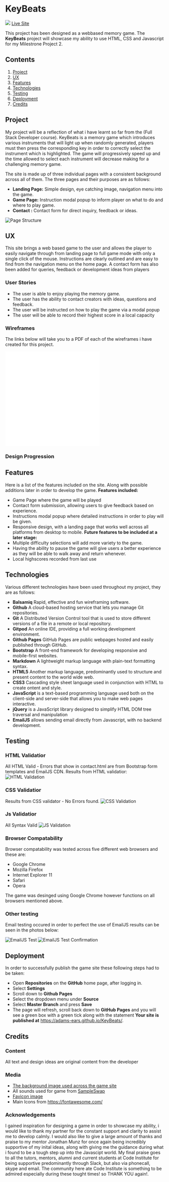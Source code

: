# KeyBeats
![](assets/images/KeyBeats.jpg)
[Live Site](https://adams-ears.github.io/KeyBeats/)

This project has been designed as a webbased memory game. The **KeyBeats** project will showcase my ability to use HTML, CSS and Javascript
for my Milestrone Project 2.

## Contents 
1. [Project](#project)
2. [UX](#ux)
3. [Features](#features)
4. [Technologies](#tech)
5. [Testing](#test)
6. [Deployment](#deploy)
7. [Credits](#credit)



## Project <a name="project"></a>
My project will be a reflection of what i have learnt so far from the (Full Stack Developer course). KeyBeats is a memory game which introduces various instruments that will light up when randomly generated, 
players must then press the corresponding key in order to correctly select the instrument which is highlighted. 
The game will progressively speed up and the time allowed to select each instrument will decrease making for a challenging memory game.

The site is made up of three individual pages with a consistent background across all of them.
The three pages and their purposes are as follows:

- **Landing Page:** Simple design, eye catching image, navigation menu into the game.
- **Game Page:** Instruction modal popup to inform player on what to do and where to play game.
- **Contact :** Contact form for direct inquiry, feedback or ideas.

![Page Structure](assets/wireframe/KBStructure.jpg)

## UX <a name="ux"></a>
This site brings a web based game to the user and allows the player to easily navigate through from landing page to full game mode with only a single click of the mouse. 
Instructions are clearly outlined and are easy to find from the navigation menu on the home page. A contact form has also been added for queries, feedback or development ideas from players
 
### User Stories

- The user is able to enjoy playing the memory game.
- The user has the ability to contact creators with ideas, questions and feedback.
- The user will be instructed on how to play the game via a modal popup
- The user will be able to record their highest score in a local capacity

### Wireframes

The links below will take you to a PDF of each of the wireframes i have created for this project.

![Desktop Wireframe](assets/wireframe/KBdesktop.pdf)
![mobile Wireframe](assets/wireframe/KBmobile.pdf)


### Design Progression


## Features <a name="features"></a>

Here is a list of the features included on the site. Along with possible additions later in order to develop the game.
**Features included:**
- Game Page where the game will be played
- Contact form submission, allowing users to give feedback based on experience.
- Instructions modal popup where detailed instructions in order to play will be given.
- Responsive design, with a landing page that works well across all platforms from desktop to mobile.
**Future features to be included at a later stage:**
- Multiple difficulty selections will add more variety to the game.
- Having the ability to pause the game will give users a better experience as they will be able to walk away and return whenever.
- Local highscores recorded from last use



## Technologies <a name="tech"></a>

Various different technologies have been used throughout my project, they are as follows:

- **Balsamiq** Rapid, effective and fun wireframing software.
- **Github** A cloud-based hosting service that lets you manage Git repositories.
- **Git**  A Distributed Version Control tool that is used to store different versions of a file in a remote or local repository.
- **Gitpod** An online IDE, providing a full working development environment.
- **Github Pages** GitHub Pages are public webpages hosted and easily published through GitHub.
- **Bootstrap** A front-end framework for developing responsive and mobile-first websites.
- **Markdown** A lightweight markup language with plain-text formatting syntax.
- **HTML5** Another markup language, predominantly used to structure and present content to the world wide web.
- **CSS3** Cascading style sheet language used in conjunction with HTML to create ontent and style.
- **JavaScript** is a text-based programming language used both on the client-side and server-side that allows you to make web pages interactive. 
- **jQuery** is a JavaScript library designed to simplify HTML DOM tree traversal and manipulation
- **EmailJS** allows sending email directly from Javascript, with no backend development.



## Testing <a name="test"></a>

### HTML Validatior
All HTML Valid - Errors that show in contact.html are from Bootstrap form templates and EmailJS CDN.
Results from HTML validatior:
![HTML Validation](assets/images/ms2htmlvalid.jpg)

### CSS Validatior
Results from CSS validator - No Errors found.
![CSS Validation](assets/images/cssvalidms2.jpg)

### Js Validatior
All Syntax Valid
![JS Validation](assets/images/jsvalidation.jpg)


### Browser Compatability
Browser compatability was tested across five different web browsers and these are:

- Google Chrome
- Mozilla Firefox
- Internet Explorer 11
- Safari
- Opera

The game was desinged using Google Chrome however functions on all browsers mentioned above. 

### Other testing
Email testing occured in order to perfect the use of EmailJS results can be seen in the photos below:

![EmailJS Test](assets/images/emailjstest.jpg)
![EmailJS Test Confirmation](assets/images/emailjstestconfirm.jpg)


## Deployment <a name="deploy"></a>
In order to successfully publish the game site these following steps had to be taken:
- Open **Repositories** on the **GitHub** home page, after logging in.
- Select **Settings**
- Scroll down to **Github Pages**
- Select the dropdown menu under **Source** 
- Select **Master Branch** and press **Save**
- The page will refresh, scroll back down to **GitHub Pages** and you will see a green box with a green tick along with the statement
**Your site is published at** https://adams-ears.github.io/KeyBeats/.

## Credits <a name="credit"></a>

### Content
All text and design ideas are original content from the developer
### Media
- [The background image used across the game site](https://unsplash.com/photos/Ef96lad5ORk)
- All sounds used for game from [SampleSwap](https://sampleswap.org/)
- [Favicon image](https://pixabay.com/photos/piano-piano-keys-music-instrument-1245645/) 
- Main Icons from https://fontawesome.com/

### Acknowledgements
I gained inspiration for designing a game in order to showcase my ability, i would like to thank 
my partner for the constant support and clarity to assist me to develop calmly. I would also like to give 
a large amount of thanks and praise to my mentor Jonathan Munz for once again being incredibly supportive of 
my inital ideas, along with giving me the guidance during what i found to be a tough step up into the Javascipt world. 
My final praise goes to all the tutors, mentors, alumni and current students at Code Institute for being supportive predominantly through
Slack, but also via phonecall, skype and email. The community here ate Code Institute is something to be admired especially during 
these tought times! so THANK YOU again!.

